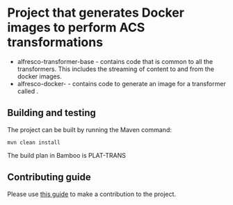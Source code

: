 # Project that generates Docker images to perform ACS transformations

* alfresco-transformer-base - contains code that is common to all the transformers. This includes
  the streaming of content to and from the docker images.
* alfresco-docker-<name> - contains code to generate an image for a transformer called <name>.

## Building and testing

The project can be built by running the Maven command:

~~~
mvn clean install
~~~

The build plan in Bamboo is PLAT-TRANS

## Contributing guide

Please use [this guide](https://github.com/Alfresco/alfresco-jodconverter/blob/master/CONTRIBUTING.md) to make a
contribution to the project.
